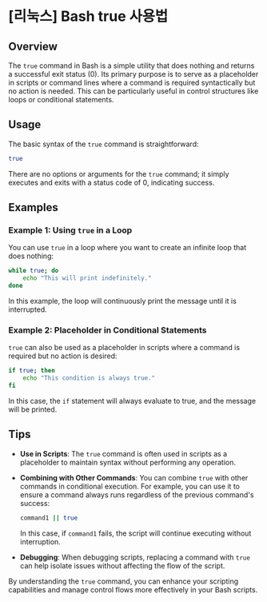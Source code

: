 # [리눅스] Bash true 사용법

## Overview
The `true` command in Bash is a simple utility that does nothing and returns a successful exit status (0). Its primary purpose is to serve as a placeholder in scripts or command lines where a command is required syntactically but no action is needed. This can be particularly useful in control structures like loops or conditional statements.

## Usage
The basic syntax of the `true` command is straightforward:

```bash
true
```

There are no options or arguments for the `true` command; it simply executes and exits with a status code of 0, indicating success.

## Examples

### Example 1: Using `true` in a Loop
You can use `true` in a loop where you want to create an infinite loop that does nothing:

```bash
while true; do
    echo "This will print indefinitely."
done
```

In this example, the loop will continuously print the message until it is interrupted.

### Example 2: Placeholder in Conditional Statements
`true` can also be used as a placeholder in scripts where a command is required but no action is desired:

```bash
if true; then
    echo "This condition is always true."
fi
```

In this case, the `if` statement will always evaluate to true, and the message will be printed.

## Tips
- **Use in Scripts**: The `true` command is often used in scripts as a placeholder to maintain syntax without performing any operation.
- **Combining with Other Commands**: You can combine `true` with other commands in conditional execution. For example, you can use it to ensure a command always runs regardless of the previous command's success:
  
  ```bash
  command1 || true
  ```

  In this case, if `command1` fails, the script will continue executing without interruption.

- **Debugging**: When debugging scripts, replacing a command with `true` can help isolate issues without affecting the flow of the script.

By understanding the `true` command, you can enhance your scripting capabilities and manage control flows more effectively in your Bash scripts.
